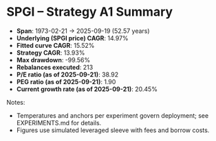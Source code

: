 # SPGI – Strategy A1 Summary

- **Span**: 1973-02-21 → 2025-09-19 (52.57 years)
- **Underlying (SPGI price) CAGR**: 14.97%
- **Fitted curve CAGR**: 15.52%
- **Strategy CAGR**: 13.93%
- **Max drawdown**: -99.56%
- **Rebalances executed**: 213
- **P/E ratio (as of 2025-09-21)**: 38.92
- **PEG ratio (as of 2025-09-21)**: 1.90
- **Current growth rate (as of 2025-09-21)**: 20.45%

Notes:

- Temperatures and anchors per experiment govern deployment; see EXPERIMENTS.md for details.
- Figures use simulated leveraged sleeve with fees and borrow costs.

